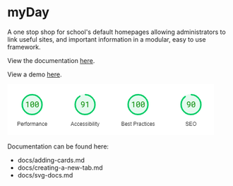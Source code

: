 # myDay
A one stop shop for school's default homepages allowing administrators to link useful sites, and important information in a modular, easy to use framework.

View the documentation [here](https://myday.wilkin.xyz).

View a demo [here](https://demo.myday.wilkin.xyz).

![alt text](lighthouse.png)

Documentation can be found here:
- docs/adding-cards.md
- docs/creating-a-new-tab.md
- docs/svg-docs.md
